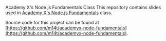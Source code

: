 Academy X's Node.js Fundamentals Class
This repository contains slides used in [Academy X's Node.js Fundamentals](http://www.academyx.com/training/san_francisco/javascript/node.js/) class.

Source code for this project can be found at [https://github.com/m14t/academyx-node-fundamentals](https://github.com/m14t/academyx-node-fundamentals).